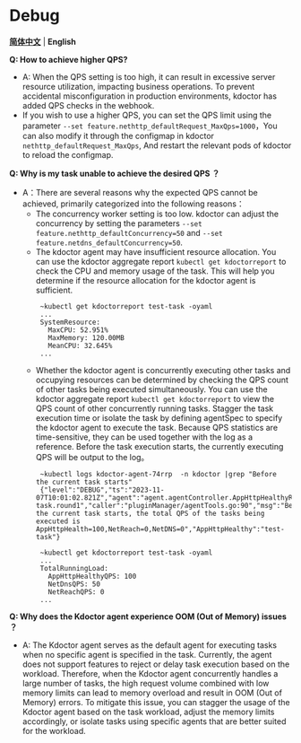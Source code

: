 # Debug

[**简体中文**](./debug-zh_CN.md) | **English**


**Q: How to achieve higher QPS?**
* A: When the QPS setting is too high, it can result in excessive server resource utilization, impacting business operations. 
  To prevent accidental misconfiguration in production environments, kdoctor has added QPS checks in the webhook. 
* If you wish to use a higher QPS, you can set the QPS limit using the parameter `--set feature.nethttp_defaultRequest_MaxQps=1000`，You can also modify it through the configmap in kdoctor `nethttp_defaultRequest_MaxQps`,
  And restart the relevant pods of kdoctor to reload the configmap.

**Q: Why is my task unable to achieve the desired QPS ？**
* A：There are several reasons why the expected QPS cannot be achieved, primarily categorized into the following reasons：
    * The concurrency worker setting is too low. kdoctor can adjust the concurrency by setting the parameters `--set feature.nethttp_defaultConcurrency=50` and `--set feature.netdns_defaultConcurrency=50`.
    * The kdoctor agent may have insufficient resource allocation. You can use the kdoctor aggregate report `kubectl get kdoctorreport` to check the CPU and memory usage of the task. This will help you determine if the resource allocation for the kdoctor agent is sufficient.
       ```shell
        ~kubectl get kdoctorreport test-task -oyaml
        ...
        SystemResource:
          MaxCPU: 52.951%
          MaxMemory: 120.00MB
          MeanCPU: 32.645%
        ...
      ```
    * Whether the kdoctor agent is concurrently executing other tasks and occupying resources can be determined by checking the QPS count of other tasks being executed simultaneously. 
      You can use the kdoctor aggregate report `kubectl get kdoctorreport` to view the QPS count of other concurrently running tasks.
      Stagger the task execution time or isolate the task by defining agentSpec to specify the kdoctor agent to execute the task. Because QPS statistics are time-sensitive, they can be used together with the log as a reference. 
      Before the task execution starts, the currently executing QPS will be output to the log。
       ```shell
        ~kubectl logs kdoctor-agent-74rrp  -n kdoctor |grep "Before the current task starts"
        {"level":"DEBUG","ts":"2023-11-07T10:01:02.821Z","agent":"agent.agentController.AppHttpHealthyReconciler.AppHttpHealthy.test-task.round1","caller":"pluginManager/agentTools.go:90","msg":"Before the current task starts, the total QPS of the tasks being executed is AppHttpHealth=100,NetReach=0,NetDNS=0","AppHttpHealthy":"test-task"}
       ```
       ```shell
        ~kubectl get kdoctorreport test-task -oyaml
        ...
        TotalRunningLoad:
          AppHttpHealthyQPS: 100
          NetDnsQPS: 50
          NetReachQPS: 0
        ...
       ```
**Q: Why does the Kdoctor agent experience OOM (Out of Memory) issues ？**
* A: The Kdoctor agent serves as the default agent for executing tasks when no specific agent is specified in the task. Currently, the agent does not support features to reject or delay task execution based on the workload. 
     Therefore, when the Kdoctor agent concurrently handles a large number of tasks, the high request volume combined with low memory limits can lead to memory overload and result in OOM (Out of Memory) errors.
     To mitigate this issue, you can stagger the usage of the Kdoctor agent based on the task workload, adjust the memory limits accordingly, or isolate tasks using specific agents that are better suited for the workload.

